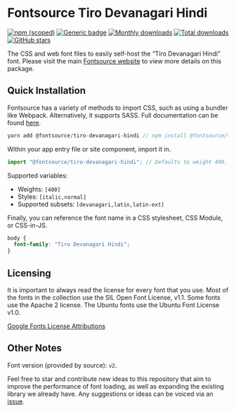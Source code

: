 # Fontsource Tiro Devanagari Hindi

[![npm (scoped)](https://img.shields.io/npm/v/@fontsource/tiro-devanagari-hindi?color=brightgreen)](https://www.npmjs.com/package/@fontsource/tiro-devanagari-hindi) [![Generic badge](https://img.shields.io/badge/fontsource-passing-brightgreen)](https://github.com/fontsource/fontsource) [![Monthly downloads](https://badgen.net/npm/dm/@fontsource/tiro-devanagari-hindi)](https://github.com/fontsource/fontsource) [![Total downloads](https://badgen.net/npm/dt/@fontsource/tiro-devanagari-hindi)](https://github.com/fontsource/fontsource) [![GitHub stars](https://img.shields.io/github/stars/fontsource/fontsource.svg?style=social&label=Star)](https://github.com/fontsource/fontsource/stargazers)

The CSS and web font files to easily self-host the “Tiro Devanagari Hindi” font. Please visit the main [Fontsource website](https://fontsource.org/fonts/tiro-devanagari-hindi) to view more details on this package.

## Quick Installation

Fontsource has a variety of methods to import CSS, such as using a bundler like Webpack. Alternatively, it supports SASS. Full documentation can be found [here](https://fontsource.org/docs/introduction).

```javascript
yarn add @fontsource/tiro-devanagari-hindi // npm install @fontsource/tiro-devanagari-hindi
```

Within your app entry file or site component, import it in.

```javascript
import "@fontsource/tiro-devanagari-hindi"; // Defaults to weight 400.
```

Supported variables:

- Weights: `[400]`
- Styles: `[italic,normal]`
- Supported subsets: `[devanagari,latin,latin-ext]`

Finally, you can reference the font name in a CSS stylesheet, CSS Module, or CSS-in-JS.

```css
body {
  font-family: "Tiro Devanagari Hindi";
}
```



## Licensing

It is important to always read the license for every font that you use.
Most of the fonts in the collection use the SIL Open Font License, v1.1. Some fonts use the Apache 2 license. The Ubuntu fonts use the Ubuntu Font License v1.0.

[Google Fonts License Attributions](https://fonts.google.com/attribution)

## Other Notes

Font version (provided by source): `v2`.

Feel free to star and contribute new ideas to this repository that aim to improve the performance of font loading, as well as expanding the existing library we already have. Any suggestions or ideas can be voiced via an [issue](https://github.com/fontsource/fontsource/issues).
